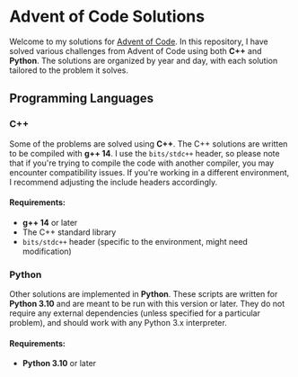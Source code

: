 # Advent of Code Solutions

Welcome to my solutions for [Advent of Code](https://adventofcode.com/). In this repository, I have solved various challenges from Advent of Code using both **C++** and **Python**. The solutions are organized by year and day, with each solution tailored to the problem it solves.

## Programming Languages

### C++

Some of the problems are solved using **C++**. The C++ solutions are written to be compiled with **g++ 14**. I use the `bits/stdc++` header, so please note that if you're trying to compile the code with another compiler, you may encounter compatibility issues. If you're working in a different environment, I recommend adjusting the include headers accordingly.

#### Requirements:

- **g++ 14** or later
- The C++ standard library
- `bits/stdc++` header (specific to the environment, might need modification)

### Python

Other solutions are implemented in **Python**. These scripts are written for **Python 3.10** and are meant to be run with this version or later. They do not require any external dependencies (unless specified for a particular problem), and should work with any Python 3.x interpreter.

#### Requirements:

- **Python 3.10** or later
